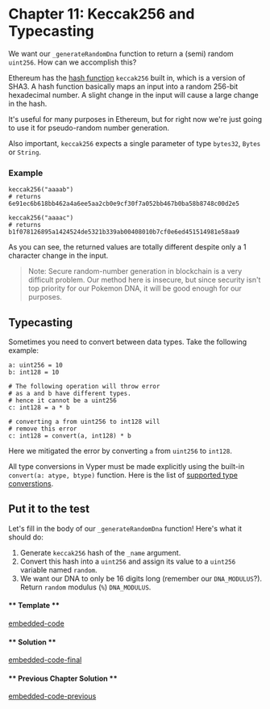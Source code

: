 # Chapter 11: Keccak256 and Typecasting

We want our `_generateRandomDna` function to return a (semi) random `uint256`. How can we accomplish this?

Ethereum has the [hash function](https://en.wikipedia.org/wiki/Hash_function) `keccak256` built in, which is a version of SHA3. A hash function basically maps an input into a random 256-bit hexadecimal number. A slight change in the input will cause a large change in the hash.

It's useful for many purposes in Ethereum, but for right now we're just going to use it for pseudo-random number generation.

Also important, `keccak256` expects a single parameter of type `bytes32`, `Bytes` or `String`.

### Example

```vyper
keccak256("aaaab")
# returns 6e91ec6b618bb462a4a6ee5aa2cb0e9cf30f7a052bb467b0ba58b8748c00d2e5

keccak256("aaaac")
# returns b1f078126895a1424524de5321b339ab00408010b7cf0e6ed451514981e58aa9
```

As you can see, the returned values are totally different despite only a 1 character change in the input.

> Note: Secure random-number generation in blockchain is a very difficult problem. Our method here is insecure, but since security isn't top priority for our Pokemon DNA, it will be good enough for our purposes.

## Typecasting

Sometimes you need to convert between data types. Take the following example:

```vyper
a: uint256 = 10
b: int128 = 10

# The following operation will throw error
# as a and b have different types.
# hence it cannot be a uint256
c: int128 = a * b

# converting a from uint256 to int128 will
# remove this error
c: int128 = convert(a, int128) * b
```

Here we mitigated the error by converting `a` from `uint256` to `int128`.

All type conversions in Vyper must be made explicitly using the built-in `convert(a: atype, btype)` function. Here is the list of [supported type converstions](https://vyper.readthedocs.io/en/stable/types.html#type-conversions).

## Put it to the test

Let's fill in the body of our `_generateRandomDna` function! Here's what it should do:

1. Generate `keccak256` hash of the `_name` argument.
2. Convert this hash into a `uint256` and assign its value to a `uint256` variable named `random`.
3. We want our DNA to only be 16 digits long (remember our `DNA_MODULUS`?). Return `random` modulus (`%`) `DNA_MODULUS`.

<!-- tabs:start -->

#### ** Template **

[embedded-code](../assets/1/1.11-template-code.vy ':include :type=code embed-template')

#### ** Solution **

[embedded-code-final](../assets/1/1.11-finished-code.vy ':include :type=code embed-final')

#### ** Previous Chapter Solution **

[embedded-code-previous](../assets/1/1.10-finished-code.vy ':include :type=code embed-previous')

<!-- tabs:end -->
